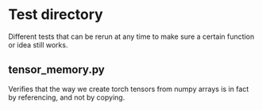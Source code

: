 # Test directory

Different tests that can be rerun at any time to make sure a certain function or idea still works.

## tensor_memory.py

Verifies that the way we create torch tensors from numpy arrays is in fact by referencing, and not by copying.
